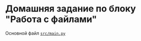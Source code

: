 Домашняя задание по блоку "Работа с файлами"
====

Основной файл [`src/main.py`](https://github.com/Sinsl/pyapi-hw-files/blob/master/src/main.py)